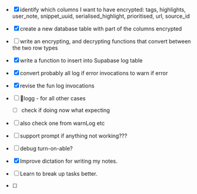 - [x] identify which columns I want to have encrypted: tags, highlights, user_note, snippet_uuid, serialised_highlight, prioritised, url, source_id
- [x] create a new database table with part of the columns encrypted
- [ ] write an  encrypting, and decrypting functions that convert between the two row types

- [x] write a function to insert into Supabase log table
- [x] convert probably all log if error invocations to warn if error
- [x] revise the fun log invocations
- [ ] 🔎logg - for all other cases
	- [ ] check if doing now what expecting
- [ ] also check one from warnLog etc

- [ ] support prompt if anything not working???
- [ ] debug turn-on-able?

- [x] Improve dictation for writing my notes.
- [ ] Learn to break up tasks better.
- [ ] 


